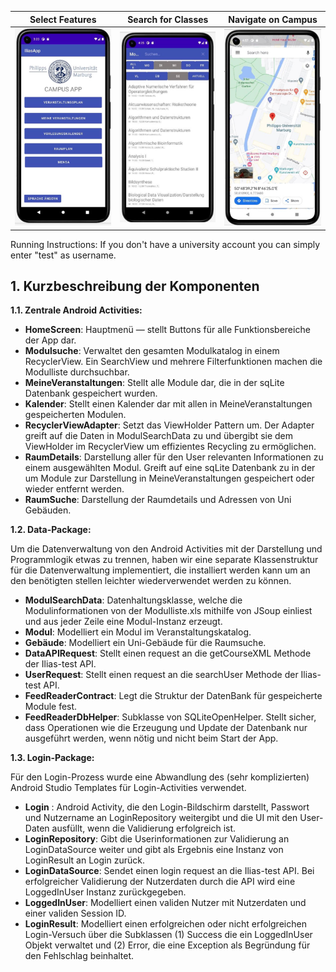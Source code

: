 
Select Features            |  Search for Classes | Navigate on Campus
:-------------------------:|:-------------------------: |:-------------------------:
<img src="screenshot1.png" alt="Main_Menu" width="200" >  |  <img src="screenshot2.png" alt="Modul_Information" width="200"> | <img src="screenshot3.png" alt="Map" width="200">

Running Instructions:
If you don't have a university account you can simply enter "test" as username.

## 1. Kurzbeschreibung der Komponenten


**1.1. Zentrale Android Activities:**
- **HomeScreen**:
Hauptmenü — stellt Buttons für alle Funktionsbereiche der App dar.
- **Modulsuche**:
Verwaltet den gesamten Modulkatalog in einem RecyclerView. Ein SearchView und mehrere Filterfunktionen machen die Modulliste durchsuchbar.
- **MeineVeranstaltungen**:
Stellt alle Module dar, die in der sqLite Datenbank gespeichert wurden.
- **Kalender**:
Stellt einen Kalender dar mit allen in MeineVeranstaltungen gespeicherten Modulen.
- **RecyclerViewAdapter**:
Setzt das ViewHolder Pattern um.
Der Adapter greift auf die Daten in ModulSearchData zu und übergibt sie dem ViewHolder im RecyclerView um effizientes Recycling zu ermöglichen.
- **RaumDetails**:
Darstellung aller für den User relevanten Informationen zu einem ausgewählten Modul. Greift auf eine sqLite Datenbank zu in der um Module zur Darstellung in MeineVeranstaltungen gespeichert oder wieder entfernt werden.
- **RaumSuche**:
Darstellung der Raumdetails und Adressen von Uni Gebäuden.

**1.2. Data-Package:**

Um die Datenverwaltung von den Android Activities mit der Darstellung und Programmlogik etwas zu trennen, haben wir eine separate Klassenstruktur für die Datenverwaltung implementiert, die installiert werden kann um an den benötigten stellen leichter wiederverwendet werden zu können.

- **ModulSearchData**: Datenhaltungsklasse, welche die Modulinformationen von der Modulliste.xls mithilfe von JSoup einliest und aus jeder Zeile eine Modul-Instanz erzeugt.
- **Modul**:
Modelliert ein Modul im Veranstaltungskatalog.
- **Gebäude**:
Modelliert ein Uni-Gebäude für die Raumsuche.
- **DataAPIRequest**:
Stellt einen request an die getCourseXML Methode der Ilias-test API.
- **UserRequest**:
Stellt einen request an die searchUser Methode der Ilias-test API.
- **FeedReaderContract**:
Legt die Struktur der DatenBank für gespeicherte Module fest.
- **FeedReaderDbHelper**:
Subklasse von SQLiteOpenHelper. Stellt sicher, dass Operationen wie die Erzeugung und Update der Datenbank nur ausgeführt werden, wenn nötig und nicht beim Start der App.


 **1.3. Login-Package:**
 
Für den Login-Prozess wurde eine Abwandlung des (sehr komplizierten) Android Studio Templates für Login-Activities verwendet.

- **Login** :
Android Activity, die den Login-Bildschirm darstellt, Passwort und Nutzername an LoginRepository weitergibt und
die UI mit den User-Daten ausfüllt, wenn die Validierung erfolgreich ist.
- **LoginRepository**:
Gibt die Userinformationen zur Validierung an LoginDataSource weiter und gibt als Ergebnis eine Instanz von LoginResult an Login zurück.
- **LoginDataSource**:
Sendet einen login request an die Ilias-test API. Bei erfolgreicher Validierung der Nutzerdaten durch die API wird eine LoggedInUser Instanz zurückgegeben.
- **LoggedInUser**:
Modelliert einen validen Nutzer mit Nutzerdaten und einer validen Session ID.
- **LoginResult**:
Modelliert einen erfolgreichen oder nicht erfolgreichen Login-Versuch über die Subklassen (1) Success die ein LoggedInUser Objekt verwaltet und (2) Error, die eine Exception als Begründung für den Fehlschlag beinhaltet.


